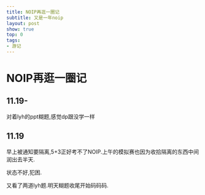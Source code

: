 ```yaml
---
title: NOIP再逛一圈记
subtitle: 又是一年noip
layout: post
show: true
top: 0
tags: 
- 游记
---
```


# NOIP再逛一圈记

## 11.19-

对着lyh的ppt糊题,感觉dp跟没学一样

## 11.19

早上被通知要隔离,5+3正好考不了NOIP.上午的模拟赛也因为收拾隔离的东西中间润出去半天.

状态不好,犯困.

又看了两道lyh题.明天糊题收尾开始码码码.